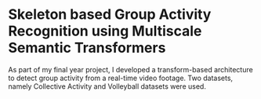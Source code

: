 # Skeleton based Group Activity Recognition using Multiscale Semantic Transformers
As part of my final year project, I developed a transform-based architecture to detect group activity from a real-time video footage. Two datasets, namely Collective Activity and Volleyball datasets were used.
